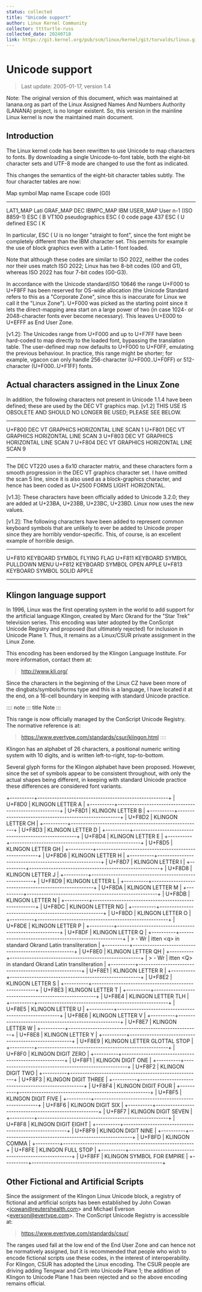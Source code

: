 ```yaml
---
status: collected
title: "Unicode support"
author: Linux Kernel Community
collector: tttturtle-russ
collected_date: 20240718
link: https://git.kernel.org/pub/scm/linux/kernel/git/torvalds/linux.git/tree/Documentation/admin-guide/unicode.rst
---
```


# Unicode support

> Last update: 2005-01-17, version 1.4

Note: The original version of this document, which was maintained at
lanana.org as part of the Linux Assigned Names And Numbers Authority
(LANANA) project, is no longer existent. So, this version in the
mainline Linux kernel is now the maintained main document.

## Introduction

The Linux kernel code has been rewritten to use Unicode to map
characters to fonts. By downloading a single Unicode-to-font table, both
the eight-bit character sets and UTF-8 mode are changed to use the font
as indicated.

This changes the semantics of the eight-bit character tables subtly. The
four character tables are now:

  Map symbol Map                                           name Escape code (G0)                                                                         
  -------------------------------------------------------- --------------------------------------------------------------------------------------------- --
  LAT1_MAP Lati GRAF_MAP DEC IBMPC_MAP IBM USER_MAP User   n-1 (ISO 8859-1) ESC ( B VT100 pseudographics ESC ( 0 code page 437 ESC ( U defined ESC ( K   

In particular, ESC ( U is no longer \"straight to font\", since the font
might be completely different than the IBM character set. This permits
for example the use of block graphics even with a Latin-1 font loaded.

Note that although these codes are similar to ISO 2022, neither the
codes nor their uses match ISO 2022; Linux has two 8-bit codes (G0 and
G1), whereas ISO 2022 has four 7-bit codes (G0-G3).

In accordance with the Unicode standard/ISO 10646 the range U+F000 to
U+F8FF has been reserved for OS-wide allocation (the Unicode Standard
refers to this as a \"Corporate Zone\", since this is inaccurate for
Linux we call it the \"Linux Zone\"). U+F000 was picked as the starting
point since it lets the direct-mapping area start on a large power of
two (in case 1024- or 2048-character fonts ever become necessary). This
leaves U+E000 to U+EFFF as End User Zone.

\[v1.2\]: The Unicodes range from U+F000 and up to U+F7FF have been
hard-coded to map directly to the loaded font, bypassing the translation
table. The user-defined map now defaults to U+F000 to U+F0FF, emulating
the previous behaviour. In practice, this range might be shorter; for
example, vgacon can only handle 256-character (U+F000..U+F0FF) or
512-character (U+F000..U+F1FF) fonts.

## Actual characters assigned in the Linux Zone

In addition, the following characters not present in Unicode 1.1.4 have
been defined; these are used by the DEC VT graphics map. \[v1.2\] THIS
USE IS OBSOLETE AND SHOULD NO LONGER BE USED; PLEASE SEE BELOW.

  -------- ----------------------------------------
  U+F800   DEC VT GRAPHICS HORIZONTAL LINE SCAN 1
  U+F801   DEC VT GRAPHICS HORIZONTAL LINE SCAN 3
  U+F803   DEC VT GRAPHICS HORIZONTAL LINE SCAN 7
  U+F804   DEC VT GRAPHICS HORIZONTAL LINE SCAN 9
  -------- ----------------------------------------

The DEC VT220 uses a 6x10 character matrix, and these characters form a
smooth progression in the DEC VT graphics character set. I have omitted
the scan 5 line, since it is also used as a block-graphics character,
and hence has been coded as U+2500 FORMS LIGHT HORIZONTAL.

\[v1.3\]: These characters have been officially added to Unicode 3.2.0;
they are added at U+23BA, U+23BB, U+23BC, U+23BD. Linux now uses the new
values.

\[v1.2\]: The following characters have been added to represent common
keyboard symbols that are unlikely to ever be added to Unicode proper
since they are horribly vendor-specific. This, of course, is an
excellent example of horrible design.

  -------- -------------------------------
  U+F810   KEYBOARD SYMBOL FLYING FLAG
  U+F811   KEYBOARD SYMBOL PULLDOWN MENU
  U+F812   KEYBOARD SYMBOL OPEN APPLE
  U+F813   KEYBOARD SYMBOL SOLID APPLE
  -------- -------------------------------

## Klingon language support

In 1996, Linux was the first operating system in the world to add
support for the artificial language Klingon, created by Marc Okrand for
the \"Star Trek\" television series. This encoding was later adopted by
the ConScript Unicode Registry and proposed (but ultimately rejected)
for inclusion in Unicode Plane 1. Thus, it remains as a Linux/CSUR
private assignment in the Linux Zone.

This encoding has been endorsed by the Klingon Language Institute. For
more information, contact them at:

> <http://www.kli.org/>

Since the characters in the beginning of the Linux CZ have been more of
the dingbats/symbols/forms type and this is a language, I have located
it at the end, on a 16-cell boundary in keeping with standard Unicode
practice.

:::: note
::: title
Note
:::

This range is now officially managed by the ConScript Unicode Registry.
The normative reference is at:

> <https://www.evertype.com/standards/csur/klingon.html>
::::

Klingon has an alphabet of 26 characters, a positional numeric writing
system with 10 digits, and is written left-to-right, top-to-bottom.

Several glyph forms for the Klingon alphabet have been proposed.
However, since the set of symbols appear to be consistent throughout,
with only the actual shapes being different, in keeping with standard
Unicode practice these differences are considered font variants.

+----------+------------------------------------------------------+
| U+F8D0   | KLINGON LETTER A                                     |
+----------+------------------------------------------------------+
| U+F8D1   | KLINGON LETTER B                                     |
+----------+------------------------------------------------------+
| U+F8D2   | KLINGON LETTER CH                                    |
+----------+------------------------------------------------------+
| U+F8D3   | KLINGON LETTER D                                     |
+----------+------------------------------------------------------+
| U+F8D4   | KLINGON LETTER E                                     |
+----------+------------------------------------------------------+
| U+F8D5   | KLINGON LETTER GH                                    |
+----------+------------------------------------------------------+
| U+F8D6   | KLINGON LETTER H                                     |
+----------+------------------------------------------------------+
| U+F8D7   | KLINGON LETTER I                                     |
+----------+------------------------------------------------------+
| U+F8D8   | KLINGON LETTER J                                     |
+----------+------------------------------------------------------+
| U+F8D9   | KLINGON LETTER L                                     |
+----------+------------------------------------------------------+
| U+F8DA   | KLINGON LETTER M                                     |
+----------+------------------------------------------------------+
| U+F8DB   | KLINGON LETTER N                                     |
+----------+------------------------------------------------------+
| U+F8DC   | KLINGON LETTER NG                                    |
+----------+------------------------------------------------------+
| U+F8DD   | KLINGON LETTER O                                     |
+----------+------------------------------------------------------+
| U+F8DE   | KLINGON LETTER P                                     |
+----------+------------------------------------------------------+
| U+F8DF   | KLINGON LETTER Q                                     |
+----------+------------------------------------------------------+
| > -   Wr | itten \<q\> in standard Okrand Latin transliteration |
+----------+------------------------------------------------------+
| U+F8E0   | KLINGON LETTER QH                                    |
+----------+------------------------------------------------------+
| > -   Wr | itten \<Q\> in standard Okrand Latin transliteration |
+----------+------------------------------------------------------+
| U+F8E1   | KLINGON LETTER R                                     |
+----------+------------------------------------------------------+
| U+F8E2   | KLINGON LETTER S                                     |
+----------+------------------------------------------------------+
| U+F8E3   | KLINGON LETTER T                                     |
+----------+------------------------------------------------------+
| U+F8E4   | KLINGON LETTER TLH                                   |
+----------+------------------------------------------------------+
| U+F8E5   | KLINGON LETTER U                                     |
+----------+------------------------------------------------------+
| U+F8E6   | KLINGON LETTER V                                     |
+----------+------------------------------------------------------+
| U+F8E7   | KLINGON LETTER W                                     |
+----------+------------------------------------------------------+
| U+F8E8   | KLINGON LETTER Y                                     |
+----------+------------------------------------------------------+
| U+F8E9   | KLINGON LETTER GLOTTAL STOP                          |
+----------+------------------------------------------------------+
| U+F8F0   | KLINGON DIGIT ZERO                                   |
+----------+------------------------------------------------------+
| U+F8F1   | KLINGON DIGIT ONE                                    |
+----------+------------------------------------------------------+
| U+F8F2   | KLINGON DIGIT TWO                                    |
+----------+------------------------------------------------------+
| U+F8F3   | KLINGON DIGIT THREE                                  |
+----------+------------------------------------------------------+
| U+F8F4   | KLINGON DIGIT FOUR                                   |
+----------+------------------------------------------------------+
| U+F8F5   | KLINGON DIGIT FIVE                                   |
+----------+------------------------------------------------------+
| U+F8F6   | KLINGON DIGIT SIX                                    |
+----------+------------------------------------------------------+
| U+F8F7   | KLINGON DIGIT SEVEN                                  |
+----------+------------------------------------------------------+
| U+F8F8   | KLINGON DIGIT EIGHT                                  |
+----------+------------------------------------------------------+
| U+F8F9   | KLINGON DIGIT NINE                                   |
+----------+------------------------------------------------------+
| U+F8FD   | KLINGON COMMA                                        |
+----------+------------------------------------------------------+
| U+F8FE   | KLINGON FULL STOP                                    |
+----------+------------------------------------------------------+
| U+F8FF   | KLINGON SYMBOL FOR EMPIRE                            |
+----------+------------------------------------------------------+

## Other Fictional and Artificial Scripts

Since the assignment of the Klingon Linux Unicode block, a registry of
fictional and artificial scripts has been established by John Cowan
\<<jcowan@reutershealth.com>\> and Michael Everson
\<<everson@evertype.com>\>. The ConScript Unicode Registry is accessible
at:

> <https://www.evertype.com/standards/csur/>

The ranges used fall at the low end of the End User Zone and can hence
not be normatively assigned, but it is recommended that people who wish
to encode fictional scripts use these codes, in the interest of
interoperability. For Klingon, CSUR has adopted the Linux encoding. The
CSUR people are driving adding Tengwar and Cirth into Unicode Plane 1;
the addition of Klingon to Unicode Plane 1 has been rejected and so the
above encoding remains official.

